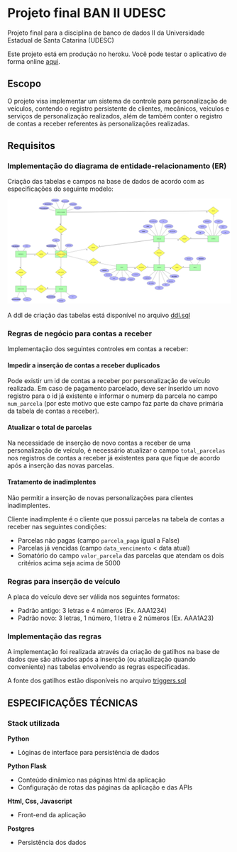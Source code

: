 # Projeto final BAN II UDESC

Projeto final para  a disciplina de banco de dados II da Universidade Estadual de Santa Catarina (UDESC)

Este projeto está em produção no heroku. Você pode testar o aplicativo de forma online [aqui](https://nasa-challenge-flask-example.herokuapp.com/).

## Escopo
O projeto visa implementar um sistema de controle para personalização de veículos, contendo o registro persistente de clientes, 
mecânicos, veículos e serviços de personalização realizados, além de também conter o registro de contas a receber 
referentes às personalizações realizadas.

## Requisitos

### Implementação do diagrama de entidade-relacionamento (ER)
Criação das tabelas e campos na base de dados de acordo com as especificações do seguinte modelo:

![diagrama entidade-relacionamento de personalização de veículos](static/images/der_personalizacao_veiculos.png)

A ddl de criação das tabelas está disponível no arquivo [ddl.sql](database/ddl.sql)

### Regras de negócio para contas a receber

Implementação dos seguintes controles em contas a receber:

#### Impedir a inserção de contas a receber duplicados

Pode existir um id de contas a receber por personalização de veículo realizada. Em caso de 
pagamento parcelado, deve ser inserido um novo registro para o id já existente e informar o numerp da parcela no 
campo `num_parcela` (por este motivo que este campo faz parte da chave primária da tabela de contas a receber).

#### Atualizar o total de parcelas

Na necessidade de inserção de novo contas a receber de uma personalização de veículo, é necessário atualizar o campo
`total_parcelas` nos registros de contas a receber já existentes para que fique de acordo 
após a inserção das novas parcelas.

#### Tratamento de inadimplentes

Não permitir a inserção de novas personalizações para clientes inadimplentes.

Cliente inadimplente é o cliente que possui parcelas na tabela de contas a receber nas seguintes condições:
- Parcelas não pagas (campo `parcela_paga` igual a False)
- Parcelas já vencidas (campo `data_vencimento` < data atual)
- Somatório do campo `valor_parcela` das parcelas que atendam os dois critérios acima seja acima de 5000

### Regras para inserção de veículo

A placa do veículo deve ser válida nos seguintes formatos:
- Padrão antigo: 3 letras e 4 números (Ex. AAA1234)
- Padrão novo: 3 letras, 1 número, 1 letra e 2 números (Ex. AAA1A23)

### Implementação das regras

A implementação foi realizada através da criação de gatilhos na base de dados que são ativados após a inserção (ou
atualização quando conveniente) nas tabelas envolvendo as regras especificadas.

A fonte dos gatilhos estão disponíveis no arquivo [triggers.sql](database/triggers.sql)  

## ESPECIFICAÇÕES TÉCNICAS

### Stack utilizada

**Python**
- Lóginas de interface para persistência de dados

**Python Flask**
- Conteúdo dinâmico nas páginas html da aplicação
- Configuração de rotas das páginas da aplicação e das APIs

**Html, Css, Javascript**
- Front-end da aplicação

**Postgres**
- Persistência dos dados 